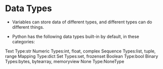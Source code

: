 # Data Types

- Variables can store data of different types, and different types can do different things.

- Python has the following data types built-in by default, in these categories:

Text Type:str
Numeric Types:int, float, complex
Sequence Types:list, tuple, range
Mapping Type:dict
Set Types:set, frozenset
Boolean Type:bool
Binary Types:bytes, bytearray, memoryview
None Type:NoneType
